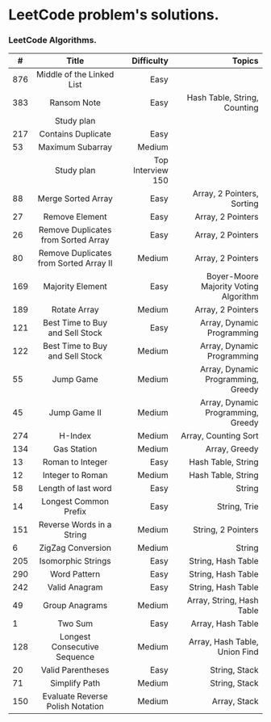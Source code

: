 # LeetCode problem's solutions.

### LeetCode Algorithms.

| #   |                 Title                  |        Difficulty |                                Topics |
|-----|:--------------------------------------:|------------------:|--------------------------------------:|
| 876 |       Middle of the Linked List        |              Easy |                                       |
| 383 |              Ransom Note               |              Easy |          Hash Table, String, Counting |
|     |               Study plan               |                   |                                       |
| 217 |           Contains Duplicate           |              Easy |                                       |
| 53  |            Maximum Subarray            |            Medium |                                       |
|     |               Study plan               | Top Interview 150 |                                       |
| 88  |           Merge Sorted Array           |              Easy |            Array, 2 Pointers, Sorting |
| 27  |             Remove Element             |              Easy |                     Array, 2 Pointers |
| 26  |  Remove Duplicates from Sorted Array   |              Easy |                     Array, 2 Pointers |
| 80  | Remove Duplicates from Sorted Array II |            Medium |                     Array, 2 Pointers |
| 169 |            Majority Element            |              Easy | Boyer-Moore Majority Voting Algorithm |
| 189 |              Rotate Array              |            Medium |                     Array, 2 Pointers |
| 121 |    Best Time to Buy and Sell Stock     |              Easy |            Array, Dynamic Programming |
| 122 |    Best Time to Buy and Sell Stock     |            Medium |            Array, Dynamic Programming |
| 55  |               Jump Game                |            Medium |    Array, Dynamic Programming, Greedy |
| 45  |              Jump Game II              |            Medium |    Array, Dynamic Programming, Greedy |
| 274 |                H-Index                 |            Medium |                  Array, Counting Sort |
| 134 |              Gas Station               |            Medium |                         Array, Greedy |
| 13  |            Roman to Integer            |              Easy |                    Hash Table, String |
| 12  |            Integer to Roman            |            Medium |                    Hash Table, String |
| 58  |          Length of last word           |              Easy |                                String |
| 14  |         Longest Common Prefix          |              Easy |                          String, Trie |
| 151 |       Reverse Words in a String        |            Medium |                    String, 2 Pointers |
| 6   |           ZigZag Conversion            |            Medium |                                String |
| 205 |           Isomorphic Strings           |              Easy |                    String, Hash Table |
| 290 |              Word Pattern              |              Easy |                    String, Hash Table |
| 242 |             Valid Anagram              |              Easy |                    String, Hash Table |
| 49  |             Group Anagrams             |            Medium |             Array, String, Hash Table |
| 1   |                Two Sum                 |              Easy |                     Array, Hash Table |
| 128 |      Longest Consecutive Sequence      |            Medium |         Array, Hash Table, Union Find |
| 20  |           Valid Parentheses            |              Easy |                         String, Stack |
| 71  |             Simplify Path              |            Medium |                         String, Stack |
| 150 |    Evaluate Reverse Polish Notation    |            Medium |                          Array, Stack |


